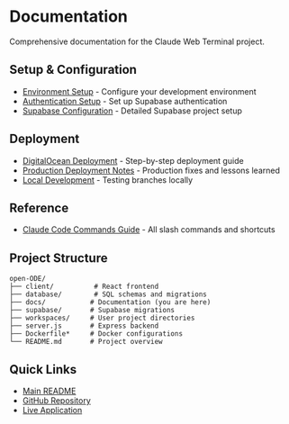 # Documentation

Comprehensive documentation for the Claude Web Terminal project.

## Setup & Configuration

- [Environment Setup](./environment-setup.md) - Configure your development environment
- [Authentication Setup](./auth-setup.md) - Set up Supabase authentication
- [Supabase Configuration](./supabase-auth-setup.md) - Detailed Supabase project setup

## Deployment

- [DigitalOcean Deployment](./deploy-digitalocean.md) - Step-by-step deployment guide
- [Production Deployment Notes](./production-deployment.md) - Production fixes and lessons learned
- [Local Development](./local-development.md) - Testing branches locally

## Reference

- [Claude Code Commands Guide](./claude-code-commands-guide.md) - All slash commands and shortcuts

## Project Structure

```
open-ODE/
├── client/          # React frontend
├── database/        # SQL schemas and migrations
├── docs/           # Documentation (you are here)
├── supabase/       # Supabase migrations
├── workspaces/     # User project directories
├── server.js       # Express backend
├── Dockerfile*     # Docker configurations
└── README.md       # Project overview
```

## Quick Links

- [Main README](../README.md)
- [GitHub Repository](https://github.com/bentossell/open-ODE)
- [Live Application](https://openode.ai)